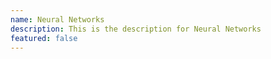 ```yaml
---
name: Neural Networks
description: This is the description for Neural Networks
featured: false
---
```

